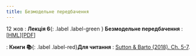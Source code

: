 ```yaml
---
title: Безмодельне передбачення
---
```


12 жов
: **Лекція 6**{: .label .label-green } **Безмодельне передбачення**
  : [[HML](https://ykochura.github.io/rl-kpi/?p=lecture6.md#1)][[PDF](https://ykochura.github.io/rl-kpi/pdf/lecture6.pdf)]


: **Книги 📚**{: .label .label-red}**Для читання**
  : [Sutton & Barto (2018). Ch. 5-7](http://incompleteideas.net/book/RLbook2020.pdf).

